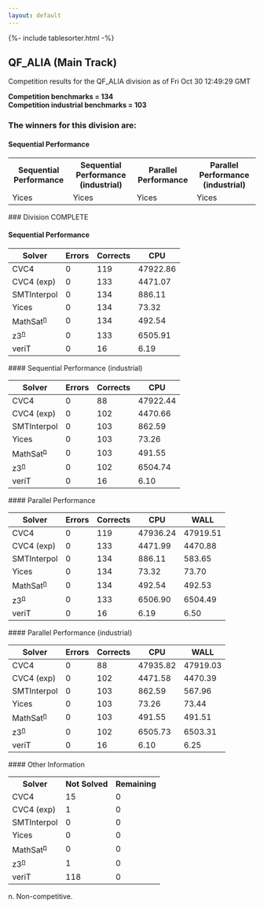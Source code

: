 ```yaml
---
layout: default
---
```

{%- include tablesorter.html -%}

##  QF_ALIA (Main Track)

Competition results for the QF_ALIA division as of Fri Oct 30 12:49:29 GMT

**Competition benchmarks = 134** 
**<br/>Competition industrial benchmarks = 103** 

### The winners for this division are: 
#### Sequential Performance
<table>
<tr>
<th class="center">Sequential Performance</th>
<th class="center">Sequential Performance (industrial)</th>
<th class="center">Parallel Performance</th>
<th class="center">Parallel Performance (industrial)</th>
</tr>
<tr class="center">
<td>Yices</td>
<td>Yices</td>
<td>Yices</td>
<td>Yices</td>
</tr>
</table>
### Division COMPLETE
 




#### Sequential Performance
<table id="sequential" class="result sorted">
<thead>
<tr>
<th class="center">Solver</th><th class="center">Errors</th>
<th class="center">Corrects</th>
<th class="center">CPU</th>
</tr>
</thead>
<tr>
<td>CVC4</td>
<td class="right">0</td>
<td class="right">119</td>
<td class="right">47922.86</td>
</tr>
<tr>
<td>CVC4 (exp)</td>
<td class="right">0</td>
<td class="right">133</td>
<td class="right">4471.07</td>
</tr>
<tr>
<td>SMTInterpol</td>
<td class="right">0</td>
<td class="right">134</td>
<td class="right">886.11</td>
</tr>
<tr>
<td>Yices</td>
<td class="right">0</td>
<td class="right">134</td>
<td class="right">73.32</td>
</tr>
<tr>
<td><span class="non-competing-grey">MathSat<sup><a href="#fn">n</a></sup></span></td>
<td class="right">0</td>
<td class="right">134</td>
<td class="right">492.54</td>
</tr>
<tr>
<td><span class="non-competing-grey">z3<sup><a href="#fn">n</a></sup></span></td>
<td class="right">0</td>
<td class="right">133</td>
<td class="right">6505.91</td>
</tr>
<tr>
<td>veriT</td>
<td class="right">0</td>
<td class="right">16</td>
<td class="right">6.19</td>
</tr>
</table>
#### Sequential Performance (industrial)
<table id="sequentiali" class="result sorted">
<thead>
<tr>
<th class="center">Solver</th><th class="center">Errors</th>
<th class="center">Corrects</th>
<th class="center">CPU</th>
</tr>
</thead>
<tr>
<td>CVC4</td>
<td class="right">0</td>
<td class="right">88</td>
<td class="right">47922.44</td>
</tr>
<tr>
<td>CVC4 (exp)</td>
<td class="right">0</td>
<td class="right">102</td>
<td class="right">4470.66</td>
</tr>
<tr>
<td>SMTInterpol</td>
<td class="right">0</td>
<td class="right">103</td>
<td class="right">862.59</td>
</tr>
<tr>
<td>Yices</td>
<td class="right">0</td>
<td class="right">103</td>
<td class="right">73.26</td>
</tr>
<tr>
<td><span class="non-competing-grey">MathSat<sup><a href="#fn">n</a></sup></span></td>
<td class="right">0</td>
<td class="right">103</td>
<td class="right">491.55</td>
</tr>
<tr>
<td><span class="non-competing-grey">z3<sup><a href="#fn">n</a></sup></span></td>
<td class="right">0</td>
<td class="right">102</td>
<td class="right">6504.74</td>
</tr>
<tr>
<td>veriT</td>
<td class="right">0</td>
<td class="right">16</td>
<td class="right">6.10</td>
</tr>
</table>
#### Parallel Performance
<table id="parallel" class="result sorted">
<thead>
<tr>
<th class="center">Solver</th><th class="center">Errors</th>
<th class="center">Corrects</th>
<th class="center">CPU</th>
<th class="center">WALL</th>
</tr>
</thead>
<tr>
<td>CVC4</td>
<td class="right">0</td>
<td class="right">119</td>
<td class="right">47936.24</td>
<td class="right">47919.51</td>
</tr>
<tr>
<td>CVC4 (exp)</td>
<td class="right">0</td>
<td class="right">133</td>
<td class="right">4471.99</td>
<td class="right">4470.88</td>
</tr>
<tr>
<td>SMTInterpol</td>
<td class="right">0</td>
<td class="right">134</td>
<td class="right">886.11</td>
<td class="right">583.65</td>
</tr>
<tr>
<td>Yices</td>
<td class="right">0</td>
<td class="right">134</td>
<td class="right">73.32</td>
<td class="right">73.70</td>
</tr>
<tr>
<td><span class="non-competing-grey">MathSat<sup><a href="#fn">n</a></sup></span></td>
<td class="right">0</td>
<td class="right">134</td>
<td class="right">492.54</td>
<td class="right">492.53</td>
</tr>
<tr>
<td><span class="non-competing-grey">z3<sup><a href="#fn">n</a></sup></span></td>
<td class="right">0</td>
<td class="right">133</td>
<td class="right">6506.90</td>
<td class="right">6504.49</td>
</tr>
<tr>
<td>veriT</td>
<td class="right">0</td>
<td class="right">16</td>
<td class="right">6.19</td>
<td class="right">6.50</td>
</tr>
</table>
#### Parallel Performance (industrial)
<table id="paralleli" class="result sorted">
<thead>
<tr>
<th class="center">Solver</th><th class="center">Errors</th>
<th class="center">Corrects</th>
<th class="center">CPU</th>
<th class="center">WALL</th>
</tr>
</thead>
<tr>
<td>CVC4</td>
<td class="right">0</td>
<td class="right">88</td>
<td class="right">47935.82</td>
<td class="right">47919.03</td>
</tr>
<tr>
<td>CVC4 (exp)</td>
<td class="right">0</td>
<td class="right">102</td>
<td class="right">4471.58</td>
<td class="right">4470.39</td>
</tr>
<tr>
<td>SMTInterpol</td>
<td class="right">0</td>
<td class="right">103</td>
<td class="right">862.59</td>
<td class="right">567.96</td>
</tr>
<tr>
<td>Yices</td>
<td class="right">0</td>
<td class="right">103</td>
<td class="right">73.26</td>
<td class="right">73.44</td>
</tr>
<tr>
<td><span class="non-competing-grey">MathSat<sup><a href="#fn">n</a></sup></span></td>
<td class="right">0</td>
<td class="right">103</td>
<td class="right">491.55</td>
<td class="right">491.51</td>
</tr>
<tr>
<td><span class="non-competing-grey">z3<sup><a href="#fn">n</a></sup></span></td>
<td class="right">0</td>
<td class="right">102</td>
<td class="right">6505.73</td>
<td class="right">6503.31</td>
</tr>
<tr>
<td>veriT</td>
<td class="right">0</td>
<td class="right">16</td>
<td class="right">6.10</td>
<td class="right">6.25</td>
</tr>
</table>
#### Other Information
<table>
<tr>
<th class="center">Solver</th>
<th class="center">Not Solved</th>
<th class="center">Remaining</th>
</tr>
<tr>
<td>CVC4</td>
<td class="right">15</td>
<td class="right">0</td>
</tr>
<tr>
<td>CVC4 (exp)</td>
<td class="right">1</td>
<td class="right">0</td>
</tr>
<tr>
<td>SMTInterpol</td>
<td class="right">0</td>
<td class="right">0</td>
</tr>
<tr>
<td>Yices</td>
<td class="right">0</td>
<td class="right">0</td>
</tr>
<tr>
<td><span class="non-competing-grey">MathSat<sup><a href="#fn">n</a></sup></span></td>
<td class="right">0</td>
<td class="right">0</td>
</tr>
<tr>
<td><span class="non-competing-grey">z3<sup><a href="#fn">n</a></sup></span></td>
<td class="right">1</td>
<td class="right">0</td>
</tr>
<tr>
<td>veriT</td>
<td class="right">118</td>
<td class="right">0</td>
</tr>
</table>

<span id="fn"> n. Non-competitive.</span>
